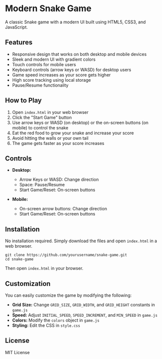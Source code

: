 # Modern Snake Game

A classic Snake game with a modern UI built using HTML5, CSS3, and JavaScript.

## Features

- Responsive design that works on both desktop and mobile devices
- Sleek and modern UI with gradient colors
- Touch controls for mobile users
- Keyboard controls (arrow keys or WASD) for desktop users
- Game speed increases as your score gets higher
- High score tracking using local storage
- Pause/Resume functionality

## How to Play

1. Open `index.html` in your web browser
2. Click the "Start Game" button
3. Use arrow keys or WASD (on desktop) or the on-screen buttons (on mobile) to control the snake
4. Eat the red food to grow your snake and increase your score
5. Avoid hitting the walls or your own tail
6. The game gets faster as your score increases

## Controls

- **Desktop:**
  - Arrow Keys or WASD: Change direction
  - Space: Pause/Resume
  - Start Game/Reset: On-screen buttons

- **Mobile:**
  - On-screen arrow buttons: Change direction
  - Start Game/Reset: On-screen buttons

## Installation

No installation required. Simply download the files and open `index.html` in a web browser.

```
git clone https://github.com/yourusername/snake-game.git
cd snake-game
```

Then open `index.html` in your browser.

## Customization

You can easily customize the game by modifying the following:

- **Grid Size:** Change `GRID_SIZE`, `GRID_WIDTH`, and `GRID_HEIGHT` constants in `game.js`
- **Speed:** Adjust `INITIAL_SPEED`, `SPEED_INCREMENT`, and `MIN_SPEED` in `game.js`
- **Colors:** Modify the `colors` object in `game.js`
- **Styling:** Edit the CSS in `style.css`

## License

MIT License 